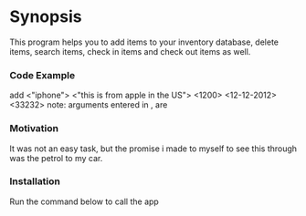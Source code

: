 # Synopsis

This program helps you to add items to your inventory database, delete items, search items, check in items and check out items as well.

### Code Example

add <"iphone"> <"this is from apple in the US"> <1200> <12-12-2012> <33232>     note: arguments entered in <here>, are  

### Motivation

It was not an easy task, but the promise i made to myself to see this through was the petrol to my car.

### Installation

Run the command below to call the app
```python app.py -i
```

